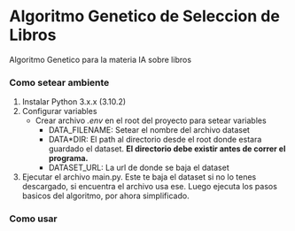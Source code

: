# Algoritmo Genetico de Seleccion de Libros

Algoritmo Genetico para la materia IA sobre libros

### Como setear ambiente

1. Instalar Python 3.x.x (3.10.2)
2. Configurar variables
   - Crear archivo _.env_ en el root del proyecto para setear variables
     - DATA_FILENAME: Setear el nombre del archivo dataset
     - DATA\*DIR: El path al directorio desde el root donde estara guardado el dataset. **El directorio debe existir antes de correr el programa.**
     - DATASET_URL: La url de donde se baja el dataset
3. Ejecutar el archivo main.py. Este te baja el dataset si no lo tenes descargado, si encuentra el archivo usa ese. Luego ejecuta los pasos basicos del algoritmo, por ahora simplificado.

### Como usar
